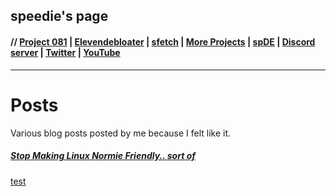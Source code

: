 ## speedie's page

#### // [Project 081](https://p081.github.io) | [Elevendebloater](https://spdgmr.github.io/elevendebloater) | [sfetch](https://spdgmr.github.io/sfetch) | [More Projects](https://spdgmr.github.io/projects) | [spDE](https://speedie-de.github.io) | [Discord server](https://ffdiscord.github.io) | [Twitter](https://nitter.net/spdgmr) | [YouTube](https://invidious.namazso.eu/speedie)
--------------

# Posts

Various blog posts posted by me because I felt like it.

##### [Stop Making Linux Normie Friendly.. sort of](https://spdgmr.github.io/post01)
[test](https://spdgmr.github.io)
